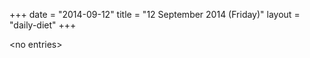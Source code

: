 +++
date = "2014-09-12"
title = "12 September 2014 (Friday)"
layout = "daily-diet"
+++


\<no entries\>

